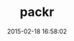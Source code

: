 ---
layout: post
title:  "packr"
repo:   "jcoglan/packr"
date:   2015-02-18 16:58:02
gemurl: http://github.com/jcoglan/packr
---